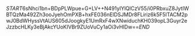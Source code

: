 $START$6sNhci1bn+BDpPLWpue+G+LV++N491ylYlQlCzV55/i0PRbxuZ8JytIWBTQzMa492Zh3ooJyehOmPXB+hxFE036nElDSJMDr8FLiriz6k5F5ITACM2pwJ0BdWHyssVtAUS605dJoogkyE1UmRxF4wXNwiduchKH039opL3Guyr2eJzzbcHLKy3eBjAkcYUoKIVBr9ZUoVuCy1aOi3vHIDw==$END$